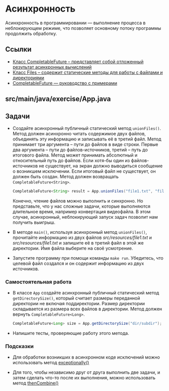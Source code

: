 # Асинхронность

Асинхронность в программировании — выполнение процесса в неблокирующем режиме, что позволяет основному потоку программы продолжить обработку.

## Ссылки

* [Класс CompletableFuture – представляет собой отложенный результат асинхронных вычислений](https://docs.oracle.com/en/java/javase/17/docs/api/java.base/java/util/concurrent/CompletableFuture.html)
* [Класс Files – содержит статические методы для работы с файлами и директориями](https://docs.oracle.com/en/java/javase/17/docs/api/java.base/java/nio/file/Files.html)
* [CompletableFuture — руководство с примерами](https://sysout.ru/completablefuture/)

## src/main/java/exercise/App.java

## Задачи

* Создайте асинхронный публичный статический метод `unionFiles()`. Метод должен асинхронно читать содержимое двух файлов, объединять эту информацию и записывать её в третий файл. Метод принимает три аргумента – пути до файлов в виде строки. Первые два аргумента – пути до файлов-источников, третий – путь до итогового файла. Метод может принимать абсолютный и относительный путь до файлов. Если хотя-бы один из файлов-источников не существует, на экран должно выводиться сообщение о возникшем исключении. Если итоговый файл не существует, он должен быть создан. Метод должен возвращать `CompletableFuture<String>`.

  ```java
  CompletableFuture<String> result = App.unionFiles("file1.txt", "file2.txt", "dest.txt");
  ```

  Конечно, чтение файлов можно выполнить и синхронно. Но представьте, что у нас сложные задачи, которые выполняются длительное время, например конвертация видеофайла. В этом случае, асинхронный, неблокирующий запуск задач позволит нам получить выигрыш.

* В методе `main()`, используя асинхронный метод `unionFiles()`, прочитайте информацию из двух файлов *src/resources/file1.txt* и *src/resources/file1.txt* и запишите её в третий файл в этой же директории. Имя файла выберите на своё усмотрение.

* Запустите программу при помощи команды `make run`. Убедитесь, что целевой файл создался и он содержит информацию из двух источников.

### Самостоятельная работа

* В классе `App` создайте асинхронный публичный статический метод `getDirectorySize()`, который считает размеры переданной директории не включая поддиректории. Размер директории складывается из размера всех файлов в директории. Метод должен вернуть `CompletableFuture<Long>`.

  ```java
  CompletableFuture<Long> size = App.getDirectorySize("dir/subdir");
  ```

* Напишите тесты, проверяющие работу этого метода.

### Подсказки

* Для обработки возникших в асинхронном коде исключений можно использовать метод [exceptionally()](https://docs.oracle.com/en/java/javase/17/docs/api/java.base/java/util/concurrent/CompletableFuture.html#exceptionally(java.util.function.Function))

* Для того, чтобы независимо друг от друга выполнить две задачи, и затем сделать что-то после их выполнения, можно использовать метод [thenCombine()](https://docs.oracle.com/en/java/javase/17/docs/api/java.base/java/util/concurrent/CompletableFuture.html#thenCombine(java.util.concurrent.CompletionStage,java.util.function.BiFunction))
